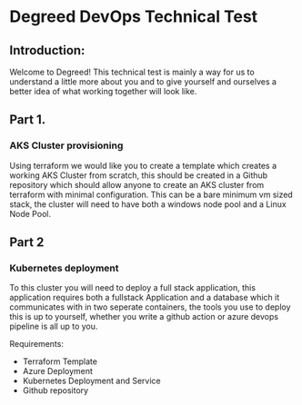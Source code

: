 # Degreed DevOps Technical Test

## Introduction:
Welcome to Degreed! This technical test is mainly a way for us to understand a little more about you and to give yourself and ourselves a better idea of what working together will look like.


## Part 1.

### AKS Cluster provisioning
Using terraform we would like you to create a template which creates a working AKS Cluster from scratch, this should be created in a Github repository which should allow anyone to create an AKS cluster from terraform with minimal configuration. This can be a bare minimum vm sized stack, the cluster will need to have both a windows node pool and a Linux Node Pool.

 

## Part 2

### Kubernetes deployment

To this cluster you will need to deploy a full stack application, this application requires both a fullstack Application and a database which it communicates with in two seperate containers, the tools you use to deploy this is up to yourself, whether you write a github action or azure devops pipeline is all up to you.

Requirements:
* Terraform Template
* Azure Deployment
* Kubernetes Deployment and Service
* Github repository